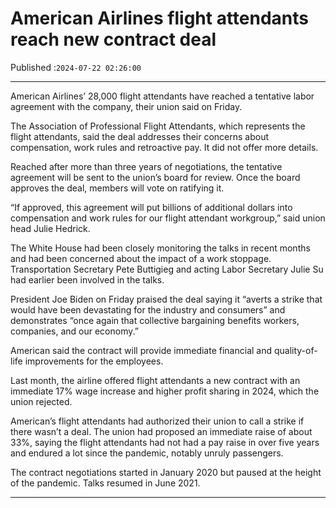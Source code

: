 # American Airlines flight attendants reach new contract deal

Published :`2024-07-22 02:26:00`

---

American Airlines’ 28,000 flight attendants have reached a tentative labor agreement with the company, their union said on Friday.

The Association of Professional Flight Attendants, which represents the flight attendants, said the deal addresses their concerns about compensation, work rules and retroactive pay. It did not offer more details.

Reached after more than three years of negotiations, the tentative agreement will be sent to the union’s board for review. Once the board approves the deal, members will vote on ratifying it.

“If approved, this agreement will put billions of additional dollars into compensation and work rules for our flight attendant workgroup,” said union head Julie Hedrick.

The White House had been closely monitoring the talks in recent months and had been concerned about the impact of a work stoppage. Transportation Secretary Pete Buttigieg and acting Labor Secretary Julie Su had earlier been involved in the talks.

President Joe Biden on Friday praised the deal saying it “averts a strike that would have been devastating for the industry and consumers” and demonstrates “once again that collective bargaining benefits workers, companies, and our economy.”

American said the contract will provide immediate financial and quality-of-life improvements for the employees.

Last month, the airline offered flight attendants a new contract with an immediate 17% wage increase and higher profit sharing in 2024, which the union rejected.

American’s flight attendants had authorized their union to call a strike if there wasn’t a deal. The union had proposed an immediate raise of about 33%, saying the flight attendants had not had a pay raise in over five years and endured a lot since the pandemic, notably unruly passengers.

The contract negotiations started in January 2020 but paused at the height of the pandemic. Talks resumed in June 2021.

---


